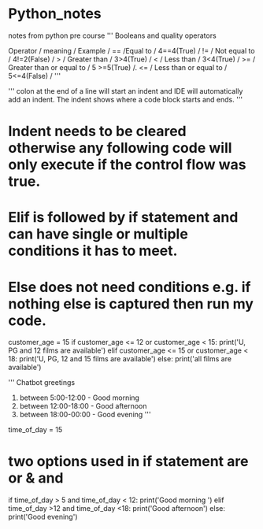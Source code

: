 # Python_notes
notes from python pre course
'''
Booleans and quality operators

Operator     /  meaning                                      / Example      /
    ==      /Equal to                                       / 4==4(True)    /
    !=      / Not equal to                                  / 4!=2(False)   /
    >       / Greater than                                  / 3>4(True)     /
    <       / Less than                                     / 3<4(True)     /
    >=      / Greater than or equal to                      / 5 >=5(True)   /.
    <=      / Less than or equal to                         / 5<=4(False)   /
'''

'''
colon at the end of a line will start an indent and IDE will automatically add an indent. The indent shows where 
a code block starts and ends.
'''

# Indent needs to be cleared otherwise any following code will only execute if the control flow was true.
# Elif is followed by if statement and can have single or multiple conditions it has to meet.
# Else does not need conditions e.g. if nothing else is captured then run my code.

customer_age = 15
if customer_age <= 12 or customer_age < 15:
    print('U, PG and 12 films are available')
elif customer_age <= 15 or customer_age < 18:
    print('U, PG, 12 and 15 films are available')
else:
    print('all films are available')

'''
Chatbot greetings
1. between 5:00-12:00 - Good morning
2. between 12:00-18:00 - Good afternoon 
3. between 18:00-00:00 - Good evening
'''

time_of_day = 15

# two options used in if statement are or & and

if time_of_day > 5 and time_of_day < 12:
    print('Good morning ')
elif time_of_day >12 and time_of_day <18:
    print('Good afternoon')
else:
    print('Good evening')
